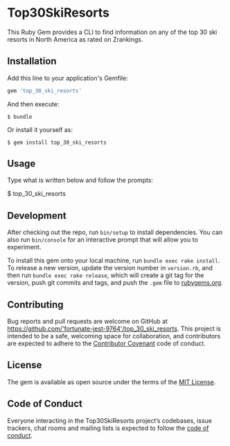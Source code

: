 
# Top30SkiResorts

This Ruby Gem provides a CLI to find information on any of the top 30 ski resorts in North America as rated on Zrankings.

## Installation

Add this line to your application's Gemfile:

```ruby
gem 'top_30_ski_resorts'
```

And then execute:

    $ bundle

Or install it yourself as:

    $ gem install top_30_ski_resorts

## Usage

Type what is written below and follow the prompts:

$ top_30_ski_resorts 

## Development

After checking out the repo, run `bin/setup` to install dependencies. You can also run `bin/console` for an interactive prompt that will allow you to experiment.

To install this gem onto your local machine, run `bundle exec rake install`. To release a new version, update the version number in `version.rb`, and then run `bundle exec rake release`, which will create a git tag for the version, push git commits and tags, and push the `.gem` file to [rubygems.org](https://rubygems.org).

## Contributing

Bug reports and pull requests are welcome on GitHub at https://github.com/'fortunate-jest-9764'/top_30_ski_resorts. This project is intended to be a safe, welcoming space for collaboration, and contributors are expected to adhere to the [Contributor Covenant](http://contributor-covenant.org) code of conduct.

## License

The gem is available as open source under the terms of the [MIT License](https://opensource.org/licenses/MIT).

## Code of Conduct

Everyone interacting in the Top30SkiResorts project’s codebases, issue trackers, chat rooms and mailing lists is expected to follow the [code of conduct](https://github.com/'fortunate-jest-9764'/top_30_ski_resorts/blob/master/CODE_OF_CONDUCT.md).
